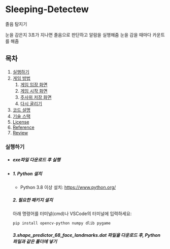 # Sleeping-Detectew
졸음 탐지기

눈을 감은지 3초가 지나면 졸음으로 판단하고 알람을 실행해줌
눈을 감을 때마다 카운트를 해줌

## 목차

1.  [실행하기](#실행하기)
2.  [게임 방법](#게임-방법)
    1.  [게임 입장 화면](#게임-입장-화면)
    2.  [게임 시작 화면](#게임-시작-화면)
    3.  [주사위 저장 화면](#주사위-저장-화면)
    4.  [다시 굴리기](#다시-굴리기)
3.  [코드 설명](#코드-설명)
4.  [기술 스택](#기술-스택)
5.  [License](#License)
6.  [Reference](#Reference)
7.  [Review](#review)

### 실행하기

-   ##### exe파일 다운로드 후 실행


-   ##### 1. Python 설치
    - Python 3.8 이상 설치: https://www.python.org/

    ##### 2. 필요한 패키지 설치
    아래 명령어를 터미널(cmd)나 VSCode의 터미널에 입력하세요:

    ```bash
    pip install opencv-python numpy dlib pygame
    ```
    ##### 3.shape_predictor_68_face_landmarks.dat 파일을 다운로드 후, Python 파일과 같은 폴더에 넣기


